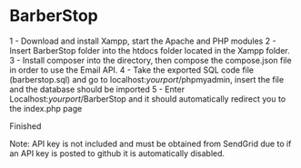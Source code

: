 # BarberStop
1 - Download and install Xampp, start the Apache and PHP modules
2 - Insert BarberStop folder into the htdocs folder located in the Xampp folder.
3 - Install composer into the directory, then compose the compose.json file in order to use the Email API.
4 - Take the exported SQL code file (barberstop.sql) and go to localhost:_yourport_/phpmyadmin, insert the file and the database should be imported
5 - Enter Localhost:_yourport_/BarberStop and it should automatically redirect you to the index.php page

Finished

Note: API key is not included and must be obtained from SendGrid due to if an API key is posted to github it is automatically disabled.

